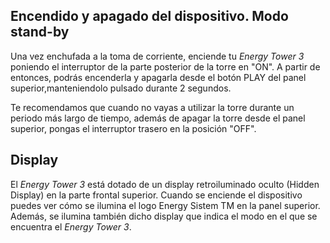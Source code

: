 ## Encendido y apagado del dispositivo. Modo stand-by

Una vez enchufada a la toma de corriente, enciende tu *Energy Tower 3* poniendo el interruptor de la parte posterior de la torre en "ON". A partir de entonces, podrás encenderla y apagarla desde el botón PLAY del panel superior,manteniendolo pulsado durante 2 segundos.

Te recomendamos que cuando no vayas a utilizar la torre durante un periodo más largo de tiempo, además de apagar la torre desde el panel superior, pongas el interruptor trasero en la posición "OFF".

## Display

El *Energy Tower 3* está dotado de un display retroiluminado oculto (Hidden Display) en la parte frontal superior.
Cuando se enciende el dispositivo puedes ver cómo se ilumina el logo Energy Sistem TM en la panel superior. Además, se ilumina también dicho display que indica el modo en el que se encuentra el *Energy Tower 3*.











